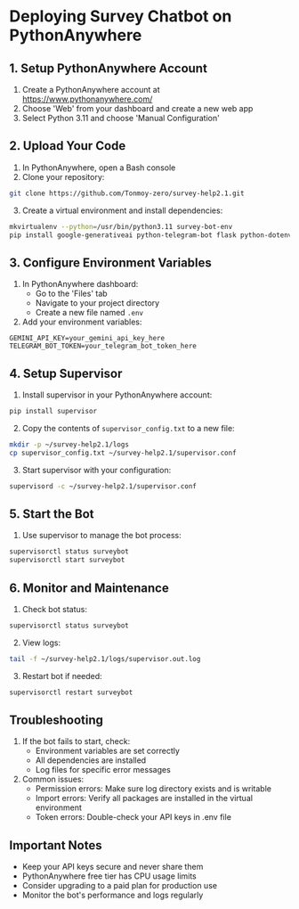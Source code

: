 # Deploying Survey Chatbot on PythonAnywhere

## 1. Setup PythonAnywhere Account
1. Create a PythonAnywhere account at https://www.pythonanywhere.com/
2. Choose 'Web' from your dashboard and create a new web app
3. Select Python 3.11 and choose 'Manual Configuration'

## 2. Upload Your Code
1. In PythonAnywhere, open a Bash console
2. Clone your repository:
```bash
git clone https://github.com/Tonmoy-zero/survey-help2.1.git
```
3. Create a virtual environment and install dependencies:
```bash
mkvirtualenv --python=/usr/bin/python3.11 survey-bot-env
pip install google-generativeai python-telegram-bot flask python-dotenv
```

## 3. Configure Environment Variables
1. In PythonAnywhere dashboard:
   - Go to the 'Files' tab
   - Navigate to your project directory
   - Create a new file named `.env`
2. Add your environment variables:
```
GEMINI_API_KEY=your_gemini_api_key_here
TELEGRAM_BOT_TOKEN=your_telegram_bot_token_here
```

## 4. Setup Supervisor
1. Install supervisor in your PythonAnywhere account:
```bash
pip install supervisor
```
2. Copy the contents of `supervisor_config.txt` to a new file:
```bash
mkdir -p ~/survey-help2.1/logs
cp supervisor_config.txt ~/survey-help2.1/supervisor.conf
```
3. Start supervisor with your configuration:
```bash
supervisord -c ~/survey-help2.1/supervisor.conf
```

## 5. Start the Bot
1. Use supervisor to manage the bot process:
```bash
supervisorctl status surveybot
supervisorctl start surveybot
```

## 6. Monitor and Maintenance
1. Check bot status:
```bash
supervisorctl status surveybot
```
2. View logs:
```bash
tail -f ~/survey-help2.1/logs/supervisor.out.log
```
3. Restart bot if needed:
```bash
supervisorctl restart surveybot
```

## Troubleshooting
1. If the bot fails to start, check:
   - Environment variables are set correctly
   - All dependencies are installed
   - Log files for specific error messages
2. Common issues:
   - Permission errors: Make sure log directory exists and is writable
   - Import errors: Verify all packages are installed in the virtual environment
   - Token errors: Double-check your API keys in .env file

## Important Notes
- Keep your API keys secure and never share them
- PythonAnywhere free tier has CPU usage limits
- Consider upgrading to a paid plan for production use
- Monitor the bot's performance and logs regularly